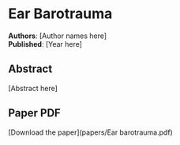 # Ear Barotrauma

**Authors**: [Author names here]  
**Published**: [Year here]

## Abstract

[Abstract here]

## Paper PDF

[Download the paper](papers/Ear barotrauma.pdf)
